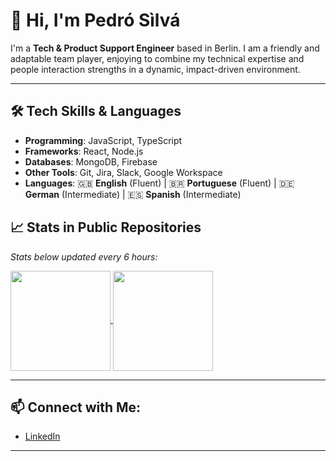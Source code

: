 # 👋 Hi, I'm Pedró Sìlvá  

I'm a **Tech & Product Support Engineer** based in Berlin. I am a friendly and adaptable team player, enjoying to combine my technical expertise and people interaction strengths in a dynamic, impact-driven environment.


---

## 🛠️ Tech Skills & Languages
- **Programming**: JavaScript, TypeScript  
- **Frameworks**: React, Node.js  
- **Databases**: MongoDB, Firebase  
- **Other Tools**: Git, Jira, Slack, Google Workspace
- **Languages**: 🇬🇧 **English** (Fluent) | 🇧🇷 **Portuguese** (Fluent) | 🇩🇪 **German** (Intermediate) | 🇪🇸 **Spanish** (Intermediate)
  

## 📈 Stats in Public Repositories
*Stats below updated every 6 hours:*


  <a href="https://github.com/born3am">
    <img height=160 align="center" src="https://github-readme-stats.vercel.app/api?username=born3am&show_icons=true&theme=radical&hide=contribs&show=prs_merged_percentage&include_all_commits=true" />
  </a>
  <a href="https://github.com/born3am">
    <img height=160 align="center" src="https://github-readme-stats.vercel.app/api/top-langs/?username=born3am&hide_progress=false&layout=compact&langs_count=8&size_weight=0.5&count_weight=0.5&hide=css,scss" />
  </a>


---

## 📫 Connect with Me:  
- <a href="https://www.linkedin.com/in/pedro-silva-berlin" target="_blank">LinkedIn</a>  

---
